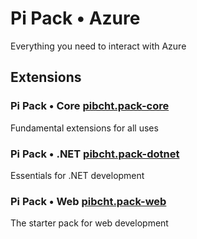 # Pi Pack • Azure

Everything you need to interact with Azure

## Extensions

### Pi Pack • Core [pibcht.pack-core](https://marketplace.visualstudio.com/items?itemName=pibcht.pack-core)

Fundamental extensions for all uses

### Pi Pack • .NET [pibcht.pack-dotnet](https://marketplace.visualstudio.com/items?itemName=pibcht.pack-dotnet)

Essentials for .NET development

### Pi Pack • Web [pibcht.pack-web](https://marketplace.visualstudio.com/items?itemName=pibcht.pack-web)

The starter pack for web development
